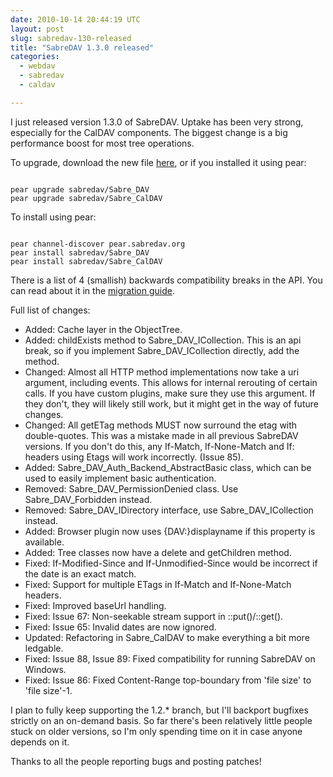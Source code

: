 ```yaml
---
date: 2010-10-14 20:44:19 UTC
layout: post
slug: sabredav-130-released
title: "SabreDAV 1.3.0 released"
categories:
  - webdav
  - sabredav
  - caldav

---
```

<p>I just released version 1.3.0 of SabreDAV. Uptake has been very strong, especially for the CalDAV components. The biggest change is a big performance boost for most tree operations.</p>

<p>To upgrade, download the new file <a href="http://code.google.com/p/sabredav/downloads/list">here</a>, or if you installed it using pear:</p>

```

pear upgrade sabredav/Sabre_DAV
pear upgrade sabredav/Sabre_CalDAV
```

<p>To install using pear:</p>

```

pear channel-discover pear.sabredav.org
pear install sabredav/Sabre_DAV
pear install sabredav/Sabre_CalDAV 
```

<p>There is a list of 4 (smallish) backwards compatibility breaks in the API. You can read about it in the <a href="http://code.google.com/p/sabredav/wiki/Migrating1_2to1_3">migration guide</a>.</p>

<p>Full list of changes:</p>

<ul>
<li>Added: Cache layer in the ObjectTree.</li>
<li>Added: childExists method to Sabre_DAV_ICollection. This is an api break, so if you implement Sabre_DAV_ICollection directly, add the method.</li>
<li>Changed: Almost all HTTP method implementations now take a uri argument, including events. This allows for internal rerouting of certain calls. If you have custom plugins, make sure they use this argument. If they don't, they will likely still work, but it might get in the way of future changes.</li>
<li>Changed: All getETag methods MUST now surround the etag with double-quotes. This was a mistake made in all previous SabreDAV versions. If you don't do this, any If-Match, If-None-Match and If: headers using Etags will work incorrectly. (Issue 85). </li>
<li>Added: Sabre_DAV_Auth_Backend_AbstractBasic class, which can be used to easily implement basic authentication.</li>
<li>Removed: Sabre_DAV_PermissionDenied class. Use Sabre_DAV_Forbidden instead.</li>
<li>Removed: Sabre_DAV_IDirectory interface, use Sabre_DAV_ICollection instead. </li>
<li>Added: Browser plugin now uses {DAV:}displayname if this property is available.</li>
<li>Added: Tree classes now have a delete and getChildren method.</li>
<li>Fixed: If-Modified-Since and If-Unmodified-Since would be incorrect if the date is an exact match.</li>
<li>Fixed: Support for multiple ETags in If-Match and If-None-Match headers.</li>
<li>Fixed: Improved baseUrl handling.</li>
<li>Fixed: Issue 67: Non-seekable stream support in ::put()/::get().</li>
<li>Fixed: Issue 65: Invalid dates are now ignored.</li>
<li>Updated: Refactoring in Sabre_CalDAV to make everything a bit more ledgable.</li>
<li>Fixed: Issue 88, Issue 89: Fixed compatibility for running SabreDAV on Windows.</li>
<li>Fixed: Issue 86: Fixed Content-Range top-boundary from 'file size' to 'file size'-1. </li>
</ul>

<p>I plan to fully keep supporting the 1.2.* branch, but I'll backport bugfixes strictly on an on-demand basis. So far there's been relatively little people stuck on older versions, so I'm only spending time on it in case anyone depends on it.</p>

<p>Thanks to all the people reporting bugs and posting patches!</p>
